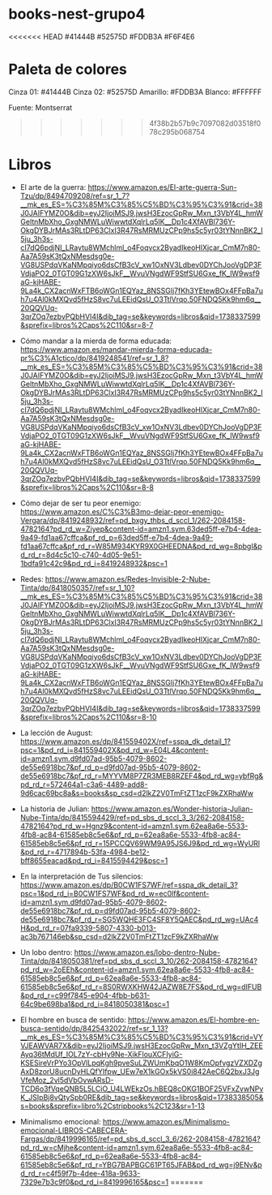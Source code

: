 # books-nest-grupo4

<<<<<<< HEAD
#41444B
#52575D
#FDDB3A
#F6F4E6

# Paleta de colores

Cinza 01:  #41444B
Cinza 02:  #52575D
Amarillo:  #FDDB3A
Blanco:    #FFFFFF

Fuente: Montserrat
>>>>>>> 4f38b2b57b9c7097082d03518f078c295b068754

# Libros
- El arte de la guerra: https://www.amazon.es/El-arte-guerra-Sun-Tzu/dp/8494709208/ref=sr_1_7?__mk_es_ES=%C3%85M%C3%85%C5%BD%C3%95%C3%91&crid=38J0JAIFYMZ0O&dib=eyJ2IjoiMSJ9.jwsH3EzocGpRw_Mxn_t3VbY4L_hmWGeltnMbXho_GxgNMWLuWiwwtdXqlrLq5IK__Dp1c4XfAVBl736Y-OkgDYBJrMAs3RLtDP63ClxI3R47RsMRMUzCPp9hs5c5yr03tYNnnBK2_I5ju_3h3s-cI7dQ6pdjNI_LRaytu8WMchlml_o4Foqvcx2ByadIkeoHlXjcar_CmM7n80-Aa7A59sK3tQxNMesdsg0e-VG8USPdqVKaNMpqiyo6dsCfB3cV_xw1OxNV3Ldbev0DYChJooVgDP3FVdjaPO2_0TGT09G1zXW6sJkF__WvuVNgdWF9StfSU6Gxe_fK_lW9wsf9aG-kjHABE-9La4k_CX2acnWxFTB6oWGn1EQYaz_8NSSGlj7fKh3YEtewBOx4FFpBa7uh7u4Al0kMXQvd5fHzS8vc7uLEEidQsU_O3TtlVrqo.50FNDQ5Kk9hm6q__20QQVUq-3qrZOq7ezbvPQbHVI4I&dib_tag=se&keywords=libros&qid=1738337599&sprefix=libros%2Caps%2C110&sr=8-7

- Cómo mandar a la mierda de forma educada: https://www.amazon.es/mandar-mierda-forma-educada-pr%C3%A1ctico/dp/8419248541/ref=sr_1_8?__mk_es_ES=%C3%85M%C3%85%C5%BD%C3%95%C3%91&crid=38J0JAIFYMZ0O&dib=eyJ2IjoiMSJ9.jwsH3EzocGpRw_Mxn_t3VbY4L_hmWGeltnMbXho_GxgNMWLuWiwwtdXqlrLq5IK__Dp1c4XfAVBl736Y-OkgDYBJrMAs3RLtDP63ClxI3R47RsMRMUzCPp9hs5c5yr03tYNnnBK2_I5ju_3h3s-cI7dQ6pdjNI_LRaytu8WMchlml_o4Foqvcx2ByadIkeoHlXjcar_CmM7n80-Aa7A59sK3tQxNMesdsg0e-VG8USPdqVKaNMpqiyo6dsCfB3cV_xw1OxNV3Ldbev0DYChJooVgDP3FVdjaPO2_0TGT09G1zXW6sJkF__WvuVNgdWF9StfSU6Gxe_fK_lW9wsf9aG-kjHABE-9La4k_CX2acnWxFTB6oWGn1EQYaz_8NSSGlj7fKh3YEtewBOx4FFpBa7uh7u4Al0kMXQvd5fHzS8vc7uLEEidQsU_O3TtlVrqo.50FNDQ5Kk9hm6q__20QQVUq-3qrZOq7ezbvPQbHVI4I&dib_tag=se&keywords=libros&qid=1738337599&sprefix=libros%2Caps%2C110&sr=8-8

- Cómo dejar de ser tu peor enemigo: https://www.amazon.es/C%C3%B3mo-dejar-peor-enemigo-Vergara/dp/8419248932/ref=pd_bxgy_thbs_d_sccl_1/262-2084158-4782164?pd_rd_w=Ziyep&content-id=amzn1.sym.63ded5ff-e7b4-4dea-9a49-fd1aa67cffca&pf_rd_p=63ded5ff-e7b4-4dea-9a49-fd1aa67cffca&pf_rd_r=W85M934KYR9X0GHEEDNA&pd_rd_wg=8pbgI&pd_rd_r=8d4c5c10-c740-4d05-9e51-1bdfa91c42c9&pd_rd_i=8419248932&psc=1

- Redes: https://www.amazon.es/Redes-Invisible-2-Nube-Tinta/dp/8418050357/ref=sr_1_10?__mk_es_ES=%C3%85M%C3%85%C5%BD%C3%95%C3%91&crid=38J0JAIFYMZ0O&dib=eyJ2IjoiMSJ9.jwsH3EzocGpRw_Mxn_t3VbY4L_hmWGeltnMbXho_GxgNMWLuWiwwtdXqlrLq5IK__Dp1c4XfAVBl736Y-OkgDYBJrMAs3RLtDP63ClxI3R47RsMRMUzCPp9hs5c5yr03tYNnnBK2_I5ju_3h3s-cI7dQ6pdjNI_LRaytu8WMchlml_o4Foqvcx2ByadIkeoHlXjcar_CmM7n80-Aa7A59sK3tQxNMesdsg0e-VG8USPdqVKaNMpqiyo6dsCfB3cV_xw1OxNV3Ldbev0DYChJooVgDP3FVdjaPO2_0TGT09G1zXW6sJkF__WvuVNgdWF9StfSU6Gxe_fK_lW9wsf9aG-kjHABE-9La4k_CX2acnWxFTB6oWGn1EQYaz_8NSSGlj7fKh3YEtewBOx4FFpBa7uh7u4Al0kMXQvd5fHzS8vc7uLEEidQsU_O3TtlVrqo.50FNDQ5Kk9hm6q__20QQVUq-3qrZOq7ezbvPQbHVI4I&dib_tag=se&keywords=libros&qid=1738337599&sprefix=libros%2Caps%2C110&sr=8-10

- La lección de August: https://www.amazon.es/dp/841559402X/ref=sspa_dk_detail_1?psc=1&pd_rd_i=841559402X&pd_rd_w=E04L4&content-id=amzn1.sym.d9fd07ad-95b5-4079-8602-de55e6918bc7&pf_rd_p=d9fd07ad-95b5-4079-8602-de55e6918bc7&pf_rd_r=MYYVM8P7ZR3MEB8RZEF4&pd_rd_wg=ybfRg&pd_rd_r=572464a1-c3a6-4489-add8-9d6cac69bc8a&s=books&sp_csd=d2lkZ2V0TmFtZT1zcF9kZXRhaWw

- La historia de Julian: https://www.amazon.es/Wonder-historia-Julian-Nube-Tinta/dp/8415594429/ref=pd_sbs_d_sccl_3_3/262-2084158-4782164?pd_rd_w=Hgnz9&content-id=amzn1.sym.62ea8a6e-5533-4fb8-ac84-61585eb8c5e6&pf_rd_p=62ea8a6e-5533-4fb8-ac84-61585eb8c5e6&pf_rd_r=15PCCQV69WM9A95JS6J9&pd_rd_wg=WyURl&pd_rd_r=4717894b-53fa-4984-be12-bff8655eacad&pd_rd_i=8415594429&psc=1

- En la interpretación de Tus silencios: https://www.amazon.es/dp/B0CW1FS7WF/ref=sspa_dk_detail_3?psc=1&pd_rd_i=B0CW1FS7WF&pd_rd_w=ec0lf&content-id=amzn1.sym.d9fd07ad-95b5-4079-8602-de55e6918bc7&pf_rd_p=d9fd07ad-95b5-4079-8602-de55e6918bc7&pf_rd_r=SG5WQHE3FC4SF8Y5QAEC&pd_rd_wg=UAc4H&pd_rd_r=07fa9339-5807-4330-b013-ac3b767146eb&sp_csd=d2lkZ2V0TmFtZT1zcF9kZXRhaWw

- Un lobo dentro: https://www.amazon.es/lobo-dentro-Nube-Tinta/dp/8418050381/ref=pd_sbs_d_sccl_3_10/262-2084158-4782164?pd_rd_w=2oEEh&content-id=amzn1.sym.62ea8a6e-5533-4fb8-ac84-61585eb8c5e6&pf_rd_p=62ea8a6e-5533-4fb8-ac84-61585eb8c5e6&pf_rd_r=8S0RWXKHW42JAZW8E7FS&pd_rd_wg=dIFUB&pd_rd_r=c99f7845-e904-4fbb-b631-64c9be698ba1&pd_rd_i=8418050381&psc=1

- El hombre en busca de sentido: https://www.amazon.es/El-hombre-en-busca-sentido/dp/8425432022/ref=sr_1_13?__mk_es_ES=%C3%85M%C3%85%C5%BD%C3%95%C3%91&crid=VYVJEAWVAR7X&dib=eyJ2IjoiMSJ9.jwsH3EzocGpRw_Mxn_t3VZgYtIH_ZEEAyq36tMdUf_IOL7zY-cbHy9Ne-XikFlouXCFIyiG-KSESireVrPYo3OpVlLpqKgh9pveSuLZWUmKbqO1W8KmOpfvgzVZXDZgAxD8zorU8ucnDyHLQfYIfpw_UEw7eX1kGOx5kVS0i842AeC6Q2bxJ3JgVfeMoz_2vl5dVbOvwARsD-TCD6o3fVqeQNB5L5LCiO_U4LWEkzOs.hBEQ8cOKG1BOF25VFxZvwNPvK_JSIpBj8vQtySpb0RE&dib_tag=se&keywords=libros&qid=1738338505&s=books&sprefix=libro%2Cstripbooks%2C123&sr=1-13

- Minimalismo emocional: https://www.amazon.es/Minimalismo-emocional-LIBROS-CABECERA-Fargas/dp/8419996165/ref=pd_sbs_d_sccl_3_6/262-2084158-4782164?pd_rd_w=cMjhe&content-id=amzn1.sym.62ea8a6e-5533-4fb8-ac84-61585eb8c5e6&pf_rd_p=62ea8a6e-5533-4fb8-ac84-61585eb8c5e6&pf_rd_r=YBG7BAPBGC61PT65JFAB&pd_rd_wg=j9ENv&pd_rd_r=c4f59f7b-4dee-418a-9633-7329e7b3c9f0&pd_rd_i=8419996165&psc=1
=======

